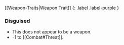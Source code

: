 
[[Weapon-Traits|Weapon Trait]]
{: .label .label-purple }

### Disguised
* This does not appear to be a weapon. 
* -1 to [[Combat#Threat]].
